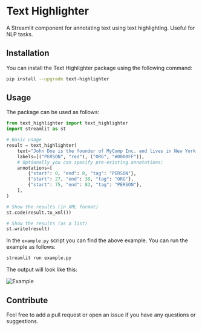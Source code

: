 # Text Highlighter

A Streamlit component for annotating text using text highlighting. Useful for NLP tasks.

## Installation

You can install the Text Highlighter package using the following command:

```bash
pip install --upgrade text-highlighter
```

## Usage

The package can be used as follows:

```python
from text_highlighter import text_highlighter
import streamlit as st

# Basic usage
result = text_highlighter(
    text="John Doe is the founder of MyComp Inc. and lives in New York with his wife Jane Doe.",
    labels=[("PERSON", "red"), ("ORG", "#0000FF")],
    # Optionally you can specify pre-existing annotations:
    annotations=[
        {"start": 0, "end": 8, "tag": "PERSON"},
        {"start": 27, "end": 38, "tag": "ORG"},
        {"start": 75, "end": 83, "tag": "PERSON"},
    ],
)

# Show the results (in XML format)
st.code(result.to_xml())

# Show the results (as a list)
st.write(result)
```

In the `example.py` script you can find the above example. You can run the example as follows:

```bash
streamlit run example.py
```

The output will look like this:

![Example](img/example_v0.0.11.png)

## Contribute

Feel free to add a pull request or open an issue if you have any questions or suggestions.
